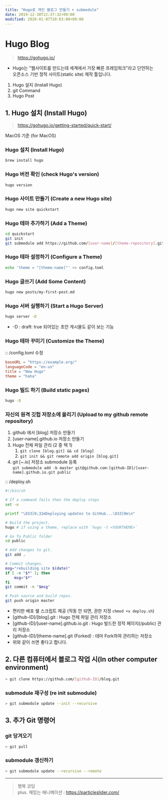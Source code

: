 ```yaml
---
title: "Hugo로 개인 블로그 만들기 + submodule"
date: 2019-12-30T22:37:32+09:00
modified: 2020-01-07T20:03:00+09:00
---
```


# Hugo Blog

> <https://gohugo.io/>

- Hugo는 "웹사이트를 만드는데 세계에서 가장 빠른 프레임워크"라고 단언하는  
  오픈소스 기반 정적 사이트(static site) 제작 툴입니다.

1. Hugo 설치 (Install Hugo)
2. git Command
3. Hugo Post

## 1. Hugo 설치 (Install Hugo)

> <https://gohugo.io/getting-started/quick-start/>

MacOS 기준 (for MacOS)

### Hugo 설치 (Install Hugo)

```bash
brew install hugo
```

### Hugo 버전 확인 (check Hugo's version)

```bash
hugo version
```

### Hugo 사이트 만들기 (Create a new Hugo site)

```bash
hugo new site quickstart
```

### Hugo 테마 추가하기 (Add a Theme)

```bash
cd quickstart
git init
git submodule add https://github.com/[user-name]/[theme-repository].git themes/[theme-name]
```

### Hugo 테마 설정하기 (Configure a Theme)

```bash
echo 'theme = "[theme-name]"' >> config.toml
```

### Hugo 글쓰기 (Add Some Content)

```bash
hugo new posts/my-first-post.md
```

### Hugo 서버 실행하기 (Start a Hugo Server)

```bash
hugo server -D
```

- -D : draft: true 되어있는 초안 게시물도 같이 보는 기능

### Hugo 테마 꾸미기 (Customize the Theme)

:: /config.toml 수정

```toml
baseURL = "https://example.org/"
languageCode = "en-us"
title = "New Hugo"
theme = "haha"
```

### Hugo 빌드 하기 (Build static pages)

```bash
hugo -D
```

### 자신의 원격 깃헙 저장소에 올리기 (Upload to my github remote repository)

1. github 에서 [blog] 저장소 만들기
2. [user-name].github.io 저장소 만들기
3. Hugo 전체 파일 관리 (2 중 택 1)
   1. ```git clone [blog.git] && cd [blog]```
   2. ```git init && git remote add origin [blog.git]```
4. git [~.io] 저장소 submodule 등록  
    ```git submodule add -b master git@github.com:[github-ID]/[user-name].github.io.git public```

:: /deploy.sh

```bash
#!/bin/sh

# If a command fails then the deploy stops
set -e

printf "\033[0;32mDeploying updates to GitHub...\033[0m\n"

# Build the project.
hugo # if using a theme, replace with `hugo -t <YOURTHEME>`

# Go To Public folder
cd public

# Add changes to git.
git add .

# Commit changes.
msg="rebuilding site $(date)"
if [ -n "$*" ]; then
	msg="$*"
fi
git commit -m "$msg"

# Push source and build repos.
git push origin master
```

- 편리한 배포 쉘 스크립트 제공 (작동 안 되면, 권한 지정 ```chmod +x deploy.sh```)
- [github-ID]/[blog].git : Hugo 전체 파일 관리 저장소
- [github-ID]/[user-name].github.io.git : Hugo 빌드한 정적 페이지(/public) 관리 저장소
- [github-ID]/[theme-name].git (Forked) : 테마 Fork하여 관리하는 저장소
- 위와 같이 쓰면 좋다고 합니다.

## 2. 다른 컴퓨터에서 블로그 작업 시(In other computer environment)

```bash
> git clone https://github.com/[github-ID]/blog.git
```

### submodule 재구성 (re init submodule)

```bash
> git submodule update --init --recursive
```

## 3. 추가 Git 명령어

### git 당겨오기

```bash
> git pull
```

### submodule 갱신하기

```bash
> git submodule update --recursive --remote
```

---

> 행복 코딩  
> plus. 재밌는 애니메이션 : <https://particleslider.com/>
